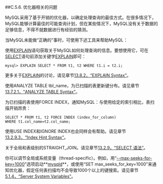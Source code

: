 ##C.5.6. 优化器相关的问题

MySQL采用了基于开销的优化器，以确定处理查询的最佳方式。在很多情况下，MySQL能够计算最佳的可能查询计划，但在某些情况下，MySQL没有关于数据的足够信息，不得不就数据进行有经验的猜测。

当MySQL未能做“正确的”事时，可使用下述工具来帮助MySQL：

使用[EXPLAIN][]语句获取关于MySQL如何处理查询的信息。要想使用它，可在[SELECT][]语句前添加关键字[EXPLAIN][]即可：

	mysql> EXPLAIN SELECT * FROM t1, t2 WHERE t1.i = t2.i;
更多关于[EXPLAIN][]的讨论，请见章节[13.8.2，“EXPLAIN Syntax”][13.08.02]。

使用ANALYZE TABLE tbl\_name，为已扫描的表更新键分布。请见章节[13.7.2.1，“ANALYZE TABLE Syntax”][13.07.02.01]。

为已扫描的表使用FORCE INDEX，通知MySQL：与使用给定的索引相比，表扫描开销昂贵：

	SELECT * FROM t1, t2 FORCE INDEX (index_for_column)
	WHERE t1.col_name=t2.col_name;
使用USE INDEX和IGNORE INDEX也会同样会有帮助。请见章节[13.2.9.3，“Index Hint Syntax”][13.02.09.03]。

关于全局和表级别的STRAIGHT\_JOIN。请见章节[13.2.9，“SELECT 语法”][13.02.09]。

你可以调节全局或系统变量（thread-specific）。例如，用“[--max-seeks-for-key=1000][max-seeks-for-key]”选项启动**[mysqld][]**，或使用“SET max\_seeks\_for\_key=1000”来通知优化器，假定任何表扫描均不会导致1000个以上的键搜索。请见章节[5.1.4，“Server System Variables”][05.01.04]。

[EXPLAIN]:../Chapter_13/13.08.02_EXPLAIN_Syntax.md
[SELECT]:../Chapter_13/13.02.09_SELECT_Syntax.md
[13.08.02]:../Chapter_13/13.08.02_EXPLAIN_Syntax.md
[13.07.02.01]:../Chapter_13/13.07.02_Table_Maintenance_Statements.md#13.07.02.01
[13.02.09.03]:../Chapter_13/13.02.09_SELECT_Syntax.md#13.02.09.03
[13.02.09]:../Chapter_13/13.02.09_SELECT_Syntax.md
[mysqld]:../Chapter_04/04.03.01_mysqld_The_MySQL_Server.md
[max-seeks-for-key]:../Chapter_05/05.01.04_Server_System_Variables.md#max-seeks-for-key
[05.01.04]:../Chapter_05/05.01.04_Server_System_Variables.md
